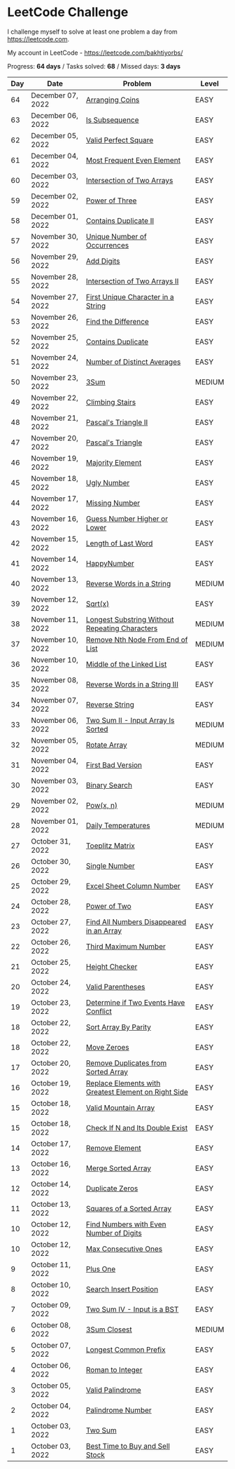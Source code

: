 # LeetCode Challenge
I challenge myself to solve at least one problem a day from https://leetcode.com. 

My account in LeetCode - https://leetcode.com/bakhtiyorbs/ 

Progress: **64 days** / Tasks solved: **68** / Missed days: **3 days**

| Day | Date              | Problem                                                                                                                                    | Level  |
|-----|-------------------|--------------------------------------------------------------------------------------------------------------------------------------------|--------|
| 64  | December 07, 2022 | [Arranging Coins](https://leetcode.com/problems/arranging-coins)                                                                           | EASY   |
| 63  | December 06, 2022 | [Is Subsequence](https://leetcode.com/problems/is-subsequence)                                                                             | EASY   |
| 62  | December 05, 2022 | [Valid Perfect Square](https://leetcode.com/problems/valid-perfect-square)                                                                 | EASY   |
| 61  | December 04, 2022 | [Most Frequent Even Element](https://leetcode.com/problems/most-frequent-even-element)                                                     | EASY   |
| 60  | December 03, 2022 | [Intersection of Two Arrays](https://leetcode.com/problems/intersection-of-two-arrays)                                                     | EASY   |
| 59  | December 02, 2022 | [Power of Three](https://leetcode.com/problems/power-of-three)                                                                             | EASY   |
| 58  | December 01, 2022 | [Contains Duplicate II](https://leetcode.com/problems/contains-duplicate-ii)                                                               | EASY   |
| 57  | November 30, 2022 | [Unique Number of Occurrences](https://leetcode.com/problems/unique-number-of-occurrences)                                                 | EASY   |
| 56  | November 29, 2022 | [Add Digits](https://leetcode.com/problems/add-digits)                                                                                     | EASY   |
| 55  | November 28, 2022 | [Intersection of Two Arrays II](https://leetcode.com/problems/intersection-of-two-arrays-ii)                                               | EASY   |
| 54  | November 27, 2022 | [First Unique Character in a String](https://leetcode.com/problems/first-unique-character-in-a-string)                                     | EASY   |
| 53  | November 26, 2022 | [Find the Difference](https://leetcode.com/problems/find-the-difference)                                                                   | EASY   |
| 52  | November 25, 2022 | [Contains Duplicate](https://leetcode.com/problems/contains-duplicate)                                                                     | EASY   |
| 51  | November 24, 2022 | [Number of Distinct Averages](https://leetcode.com/problems/number-of-distinct-averages)                                                   | EASY   |
| 50  | November 23, 2022 | [3Sum](https://leetcode.com/problems/3sum)                                                                                                 | MEDIUM |
| 49  | November 22, 2022 | [Climbing Stairs](https://leetcode.com/problems/climbing-stairs)                                                                           | EASY   |
| 48  | November 21, 2022 | [Pascal's Triangle II](https://leetcode.com/problems/pascals-triangle-ii)                                                                  | EASY   |
| 47  | November 20, 2022 | [Pascal's Triangle](https://leetcode.com/problems/pascals-triangle)                                                                        | EASY   |
| 46  | November 19, 2022 | [Majority Element](https://leetcode.com/problems/majority-element)                                                                         | EASY   |
| 45  | November 18, 2022 | [Ugly Number](https://leetcode.com/problems/ugly-number)                                                                                   | EASY   |
| 44  | November 17, 2022 | [Missing Number](https://leetcode.com/problems/missing-number)                                                                             | EASY   |
| 43  | November 16, 2022 | [Guess Number Higher or Lower](https://leetcode.com/problems/guess-number-higher-or-lower)                                                 | EASY   |
| 42  | November 15, 2022 | [Length of Last Word](https://leetcode.com/problems/length-of-last-word)                                                                   | EASY   |
| 41  | November 14, 2022 | [HappyNumber](https://leetcode.com/problems/happy-number)                                                                                  | EASY   |
| 40  | November 13, 2022 | [Reverse Words in a String](https://leetcode.com/problems/reverse-words-in-a-string)                                                       | MEDIUM |
| 39  | November 12, 2022 | [Sqrt(x)](https://leetcode.com/problems/sqrtx)                                                                                             | EASY   |
| 38  | November 11, 2022 | [Longest Substring Without Repeating Characters](https://leetcode.com/problems/longest-substring-without-repeating-characters)             | MEDIUM |
| 37  | November 10, 2022 | [Remove Nth Node From End of List](https://leetcode.com/problems/remove-nth-node-from-end-of-list)                                         | MEDIUM |
| 36  | November 10, 2022 | [Middle of the Linked List](https://leetcode.com/problems/middle-of-the-linked-list)                                                       | EASY   |
| 35  | November 08, 2022 | [Reverse Words in a String III](https://leetcode.com/problems/reverse-words-in-a-string-iii)                                               | EASY   |
| 34  | November 07, 2022 | [Reverse String](https://leetcode.com/problems/reverse-string)                                                                             | EASY   |
| 33  | November 06, 2022 | [Two Sum II - Input Array Is Sorted](https://leetcode.com/problems/two-sum-ii-input-array-is-sorted)                                       | MEDIUM |
| 32  | November 05, 2022 | [Rotate Array](https://leetcode.com/problems/rotate-array)                                                                                 | MEDIUM |
| 31  | November 04, 2022 | [First Bad Version](https://leetcode.com/problems/first-bad-version)                                                                       | EASY   |
| 30  | November 03, 2022 | [Binary Search](https://leetcode.com/problems/binary-search)                                                                               | EASY   |
| 29  | November 02, 2022 | [Pow(x, n)](https://leetcode.com/problems/powx-n)                                                                                          | MEDIUM |
| 28  | November 01, 2022 | [Daily Temperatures](https://leetcode.com/problems/daily-temperatures)                                                                     | MEDIUM |
| 27  | October 31, 2022  | [Toeplitz Matrix](https://leetcode.com/problems/toeplitz-matrix)                                                                           | EASY   |
| 26  | October 30, 2022  | [Single Number](https://leetcode.com/problems/single-number)                                                                               | EASY   |
| 25  | October 29, 2022  | [Excel Sheet Column Number](https://leetcode.com/problems/excel-sheet-column-number)                                                       | EASY   |
| 24  | October 28, 2022  | [Power of Two](https://leetcode.com/problems/power-of-two)                                                                                 | EASY   |
| 23  | October 27, 2022  | [Find All Numbers Disappeared in an Array](https://leetcode.com/problems/find-all-numbers-disappeared-in-an-array)                         | EASY   |
| 22  | October 26, 2022  | [Third Maximum Number](https://leetcode.com/problems/third-maximum-number)                                                                 | EASY   |
| 21  | October 25, 2022  | [Height Checker](https://leetcode.com/problems/height-checker)                                                                             | EASY   |
| 20  | October 24, 2022  | [Valid Parentheses](https://leetcode.com/problems/valid-parentheses)                                                                       | EASY   |
| 19  | October 23, 2022  | [Determine if Two Events Have Conflict](https://leetcode.com/contest/weekly-contest-316/problems/determine-if-two-events-have-conflict)    | EASY   |
| 18  | October 22, 2022  | [Sort Array By Parity](https://leetcode.com/problems/sort-array-by-parity)                                                                 | EASY   |
| 18  | October 22, 2022  | [Move Zeroes](https://leetcode.com/problems/move-zeroes)                                                                                   | EASY   |
| 17  | October 20, 2022  | [Remove Duplicates from Sorted Array](https://leetcode.com/problems/remove-duplicates-from-sorted-array)                                   | EASY   |
| 16  | October 19, 2022  | [Replace Elements with Greatest Element on Right Side](https://leetcode.com/problems/replace-elements-with-greatest-element-on-right-side) | EASY   |
| 15  | October 18, 2022  | [Valid Mountain Array](https://leetcode.com/problems/valid-mountain-array)                                                                 | EASY   |
| 15  | October 18, 2022  | [Check If N and Its Double Exist](https://leetcode.com/problems/check-if-n-and-its-double-exist)                                           | EASY   |
| 14  | October 17, 2022  | [Remove Element](https://leetcode.com/problems/remove-element)                                                                             | EASY   |
| 13  | October 16, 2022  | [Merge Sorted Array](https://leetcode.com/problems/merge-sorted-array)                                                                     | EASY   |
| 12  | October 14, 2022  | [Duplicate Zeros](https://leetcode.com/problems/duplicate-zeros)                                                                           | EASY   |
| 11  | October 13, 2022  | [Squares of a Sorted Array](https://leetcode.com/problems/squares-of-a-sorted-array)                                                       | EASY   |
| 10  | October 12, 2022  | [Find Numbers with Even Number of Digits](https://leetcode.com/problems/find-numbers-with-even-number-of-digits)                           | EASY   |
| 10  | October 12, 2022  | [Max Consecutive Ones](https://leetcode.com/problems/max-consecutive-ones)                                                                 | EASY   |
| 9   | October 11, 2022  | [Plus One](https://leetcode.com/problems/plus-one)                                                                                         | EASY   |
| 8   | October 10, 2022  | [Search Insert Position](https://leetcode.com/problems/search-insert-position)                                                             | EASY   |
| 7   | October 09, 2022  | [Two Sum IV - Input is a BST](https://leetcode.com/problems/two-sum-iv-input-is-a-bst)                                                     | EASY   |
| 6   | October 08, 2022  | [3Sum Closest](https://leetcode.com/problems/3sum-closest)                                                                                 | MEDIUM |
| 5   | October 07, 2022  | [Longest Common Prefix](https://leetcode.com/problems/longest-common-prefix)                                                               | EASY   |
| 4   | October 06, 2022  | [Roman to Integer](https://leetcode.com/problems/roman-to-integer)                                                                         | EASY   |
| 3   | October 05, 2022  | [Valid Palindrome](https://leetcode.com/problems/valid-palindrome)                                                                         | EASY   |
| 2   | October 04, 2022  | [Palindrome Number](https://leetcode.com/problems/palindrome-number)                                                                       | EASY   |
| 1   | October 03, 2022  | [Two Sum](https://leetcode.com/problems/two-sum)                                                                                           | EASY   |
| 1   | October 03, 2022  | [Best Time to Buy and Sell Stock](https://leetcode.com/problems/best-time-to-buy-and-sell-stock)                                           | EASY   |
